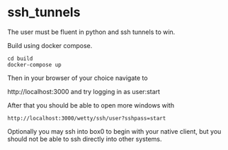 # ssh_tunnels
The user must be fluent in python and ssh tunnels to win.

Build using docker compose.  
```
cd build 
docker-compose up
```
Then in your browser of your choice navigate to 

http://localhost:3000 and try logging in as user:start

After that you should be able to open more windows with
```
http://localhost:3000/wetty/ssh/user?sshpass=start
```
Optionally you may ssh into box0 to begin with your native client, but you should not be able to ssh directly into other systems. 